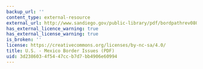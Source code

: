 ```yaml
---
backup_url: ''
content_type: external-resource
external_url: http://www.sandiego.gov/public-library/pdf/bordpathrev0808.pdf
has_external_licence_warning: true
has_external_license_warning: true
is_broken: ''
license: https://creativecommons.org/licenses/by-nc-sa/4.0/
title: U.S. - Mexico Border Issues (PDF)
uid: 3d238603-4f54-47cc-b7d7-bb4906e60994
---
```

